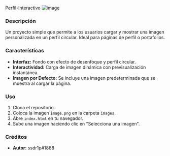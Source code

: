 Perfil-Interactivo
![image](https://media.discordapp.net/attachments/1250892830017065031/1273478173404823632/Imagen_de_WhatsApp_2024-08-14_a_las_22.04.59_f1d007e3.jpg?ex=66bf6b38&is=66be19b8&hm=1b234b47b653ee8b83376ef15d917ecad284928594f2fd1c839e39978b4118b8&=&format=webp&width=890&height=442)
### Descripción
Un proyecto simple que permite a los usuarios cargar y mostrar una imagen personalizada en un perfil circular. Ideal para páginas de perfil o portafolios.

### Características
- **Interfaz:** Fondo con efecto de desenfoque y perfil circular.
- **Interactividad:** Carga de imagen dinámica con previsualización instantánea.
- **Imagen por Defecto:** Se incluye una imagen predeterminada que se muestra al cargar la página.

### Uso
1. Clona el repositorio.
2. Coloca la imagen `image.png` en la carpeta `images`.
3. Abre `index.html` en tu navegador.
4. Sube una imagen haciendo clic en "Selecciona una imagen".

### Créditos
- **Autor:** ssdr1p#1888
